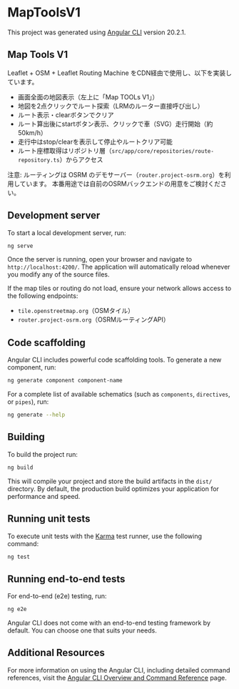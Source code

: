 # MapToolsV1

This project was generated using [Angular CLI](https://github.com/angular/angular-cli) version 20.2.1.

## Map Tools V1

Leaflet + OSM + Leaflet Routing Machine をCDN経由で使用し、以下を実装しています。

- 画面全面の地図表示（左上に「Map TOOLs V1」）
- 地図を2点クリックでルート探索（LRMのルーター直接呼び出し）
- ルート表示・clearボタンでクリア
- ルート算出後にstartボタン表示、クリックで車（SVG）走行開始（約50km/h）
- 走行中はstop/clearを表示して停止やルートクリア可能
- ルート座標取得はリポジトリ層（`src/app/core/repositories/route-repository.ts`）からアクセス

注意: ルーティングは OSRM のデモサーバー（`router.project-osrm.org`）を利用しています。
本番用途では自前のOSRMバックエンドの用意をご検討ください。

## Development server

To start a local development server, run:

```bash
ng serve
```

Once the server is running, open your browser and navigate to `http://localhost:4200/`. The application will automatically reload whenever you modify any of the source files.

If the map tiles or routing do not load, ensure your network allows access to the following endpoints:

- `tile.openstreetmap.org`（OSMタイル）
- `router.project-osrm.org`（OSRMルーティングAPI）

## Code scaffolding

Angular CLI includes powerful code scaffolding tools. To generate a new component, run:

```bash
ng generate component component-name
```

For a complete list of available schematics (such as `components`, `directives`, or `pipes`), run:

```bash
ng generate --help
```

## Building

To build the project run:

```bash
ng build
```

This will compile your project and store the build artifacts in the `dist/` directory. By default, the production build optimizes your application for performance and speed.

## Running unit tests

To execute unit tests with the [Karma](https://karma-runner.github.io) test runner, use the following command:

```bash
ng test
```

## Running end-to-end tests

For end-to-end (e2e) testing, run:

```bash
ng e2e
```

Angular CLI does not come with an end-to-end testing framework by default. You can choose one that suits your needs.

## Additional Resources

For more information on using the Angular CLI, including detailed command references, visit the [Angular CLI Overview and Command Reference](https://angular.dev/tools/cli) page.
